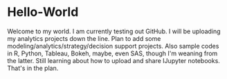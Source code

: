 # Hello-World
 
 Welcome to my world. 
 I am currently testing out GitHub.
 I will be uploading my analytics projects down the line.
 Plan to add some modeling/analytics/strategy/decision support projects.
 Also sample codes in R, Python, Tableau, Bokeh, maybe, even SAS, though I'm weaning from the latter. 
 Still learning about how to upload and share IJupyter notebooks. That's in the plan.
